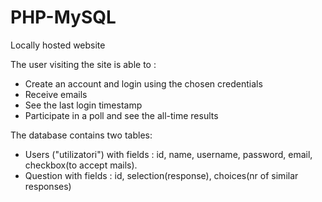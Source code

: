 # PHP-MySQL
Locally hosted website

The user visiting the site is able to :
- Create an account and login using the chosen credentials
- Receive emails
- See the last login timestamp
- Participate in a poll and see the all-time results

The database contains two tables: 
- Users ("utilizatori") with fields : id, name, username, password, email, checkbox(to accept mails).
- Question with fields : id, selection(response), choices(nr of similar responses)
